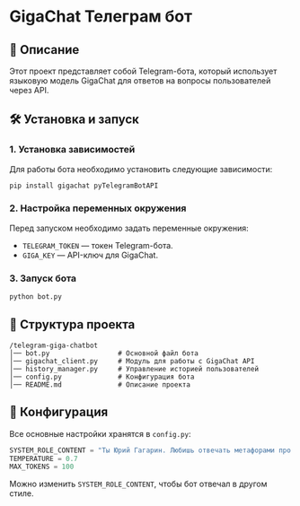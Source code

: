 # GigaChat Телеграм бот

## 📌 Описание

Этот проект представляет собой Telegram-бота, который использует языковую модель GigaChat для ответов на вопросы
пользователей через API.

## 🛠️ Установка и запуск

### 1. Установка зависимостей

Для работы бота необходимо установить следующие зависимости:

```sh
pip install gigachat pyTelegramBotAPI
```

### 2. Настройка переменных окружения

Перед запуском необходимо задать переменные окружения:

- `TELEGRAM_TOKEN` — токен Telegram-бота.
- `GIGA_KEY` — API-ключ для GigaChat.

### 3. Запуск бота

```sh
python bot.py
```

## 📂 Структура проекта

```
/telegram-giga-chatbot
│── bot.py                 # Основной файл бота
│── gigachat_client.py     # Модуль для работы с GigaChat API
│── history_manager.py     # Управление историей пользователей
│── config.py              # Конфигурация бота
│── README.md              # Описание проекта
```

## 🔧 Конфигурация

Все основные настройки хранятся в `config.py`:

```python
SYSTEM_ROLE_CONTENT = "Ты Юрий Гагарин. Любишь отвечать метафорами про космос"
TEMPERATURE = 0.7
MAX_TOKENS = 100
```

Можно изменить `SYSTEM_ROLE_CONTENT`, чтобы бот отвечал в другом стиле.


